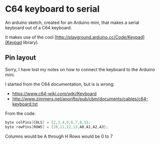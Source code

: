# C64 keyboard to serial

An arduino sketch, created for an Arduino mini, that makes a serial keyboard out of a C64 keyboard.

It makes use of the cool [http://playground.arduino.cc/Code/Keypad](Keypad library).

## Pin layout

Sorry, I have lost my notes on how to connect the keyboard to the Arduino mini.

I started from the C64 documentation, but is is wrong:

  * https://www.c64-wiki.com/wiki/Keyboard
  * http://www.zimmers.net/anonftp/pub/cbm/documents/cables/c64-keyboard.txt

From the code:

  ```C
byte colPins[COLS] = {2,3,4,9,6,7,8,5};
byte rowPins[ROWS] = {10,11,12,13,A0,A1,A2,A3};
```

Columns would be A through H
Rows would be 0 to 7
